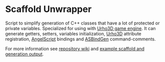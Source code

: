 # Scaffold Unwrapper
Script to simplify generation of C++ classes that have a lot of protected or private variables. Specialized for using with [Urho3D game engine](https://urho3d.github.io/). It can generate getters, setters, variables initialization, [Urho3D](https://urho3d.github.io/) attribute registration, [AngelScript](http://angelcode.com/angelscript/) bindings and [ASBindGen](https://github.com/KonstantinTomashevich/as-bind-gen) command-comments.

For more information see [repository wiki](https://github.com/KonstantinTomashevich/scaffold-unwrapper/wiki) and [example scaffold and generation output](https://github.com/KonstantinTomashevich/scaffold-unwrapper/wiki/Example-scaffold-and-generation-output).
